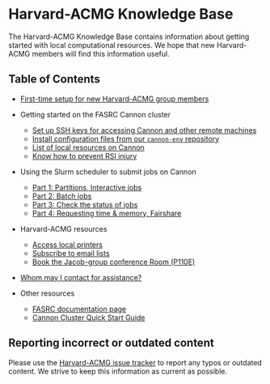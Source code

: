 # Harvard-ACMG Knowledge Base

The Harvard-ACMG Knowledge Base contains information about getting started with local computational resources.  We hope that new Harvard-ACMG members will find this information useful.

## Table of Contents

  - [First-time setup for new Harvard-ACMG group members](first-time-setup.md)

  - Getting started on the FASRC Cannon cluster
    - [Set up SSH keys for accessing Cannon and other remote machines](setting-up-ssh-keys.md)
    - [Install configuration files from our `cannon-env` repository](https://github.com/Harvard-ACMG/cannon-env)
    - [List of local resources on Cannon](local-resources-on-cannon.md)
    - [Know how to prevent RSI injury](prevent-rsi-injury.md)

  - Using the Slurm scheduler to submit jobs on Cannon
    - [Part 1: Partitions, Interactive jobs](using-slurm-on-cannon-1.md)
    - [Part 2: Batch jobs](using-slurm-on-cannon-2.md)
    - [Part 3: Check the status of jobs](using-slurm-on-cannon-3.md)
    - [Part 4: Requesting time & memory, Fairshare](using-slurm-on-cannon-4.md)
     
  - Harvard-ACMG resources
    - [Access local printers](access-local-printers.md)
    - [Subscribe to email lists](email-lists.md)
    - [Book the Jacob-group conference Room (P110E)](book-the-conference-room.md)

  - [Whom may I contact for assistance?](getting-help.md)

  - Other resources
    - [FASRC documentation page](https://docs.rc.fas.harvard.edu)
    - [Cannon Cluster Quick Start Guide](https://docs.rc.fas.harvard.edu/kb/quickstart-guide/)

## Reporting incorrect or outdated content

Please use the [Harvard-ACMG issue tracker](https://github.com/Harvard-ACMG/knowledge-base/issues) to report any typos or outdated content.  We strive to keep this information as current as possible.
